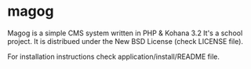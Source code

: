 # magog


Magog is a simple CMS system written in PHP & Kohana 3.2
It's a school project. It is distribued under the New BSD License (check LICENSE file).

For installation instructions check application/install/README file.
